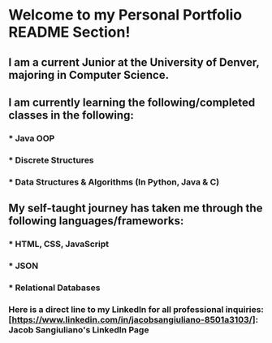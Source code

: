 # Welcome to my Personal Portfolio README Section!

## I am a current Junior at the University of Denver, majoring in Computer Science. 

## I am currently learning the following/completed classes in the following:

 ### * Java OOP
 ### * Discrete Structures
 ### * Data Structures & Algorithms (In Python, Java & C)

## My self-taught journey has taken me through the following languages/frameworks:

 ### * HTML, CSS, JavaScript
 ### * JSON
 ### * Relational Databases

### Here is a direct line to my LinkedIn for all professional inquiries: [https://www.linkedin.com/in/jacobsangiuliano-8501a3103/]: Jacob Sangiuliano's LinkedIn Page

